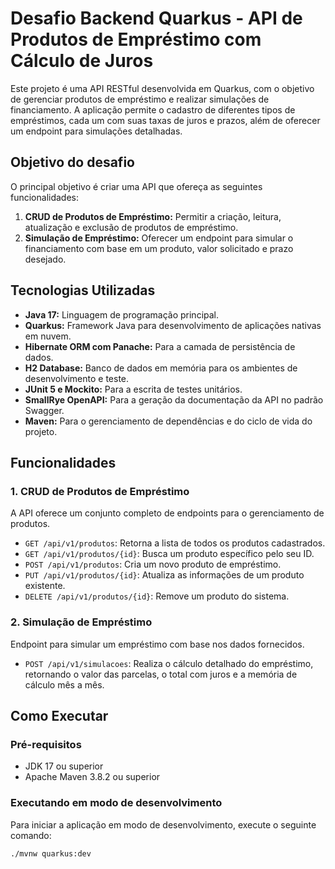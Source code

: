 # Desafio Backend Quarkus - API de Produtos de Empréstimo com Cálculo de Juros

Este projeto é uma API RESTful desenvolvida em Quarkus, com o objetivo de gerenciar produtos de empréstimo e realizar simulações de financiamento. A aplicação permite o cadastro de diferentes tipos de empréstimos, cada um com suas taxas de juros e prazos, além de oferecer um endpoint para simulações detalhadas.

## Objetivo do desafio

O principal objetivo é criar uma API que ofereça as seguintes funcionalidades:

1.  **CRUD de Produtos de Empréstimo:** Permitir a criação, leitura, atualização e exclusão de produtos de empréstimo.
2.  **Simulação de Empréstimo:** Oferecer um endpoint para simular o financiamento com base em um produto, valor solicitado e prazo desejado.

## Tecnologias Utilizadas

* **Java 17:** Linguagem de programação principal.
* **Quarkus:** Framework Java para desenvolvimento de aplicações nativas em nuvem.
* **Hibernate ORM com Panache:** Para a camada de persistência de dados.
* **H2 Database:** Banco de dados em memória para os ambientes de desenvolvimento e teste.
* **JUnit 5 e Mockito:** Para a escrita de testes unitários.
* **SmallRye OpenAPI:** Para a geração da documentação da API no padrão Swagger.
* **Maven:** Para o gerenciamento de dependências e do ciclo de vida do projeto.

## Funcionalidades

### 1. CRUD de Produtos de Empréstimo

A API oferece um conjunto completo de endpoints para o gerenciamento de produtos.

* `GET /api/v1/produtos`: Retorna a lista de todos os produtos cadastrados.
* `GET /api/v1/produtos/{id}`: Busca um produto específico pelo seu ID.
* `POST /api/v1/produtos`: Cria um novo produto de empréstimo.
* `PUT /api/v1/produtos/{id}`: Atualiza as informações de um produto existente.
* `DELETE /api/v1/produtos/{id}`: Remove um produto do sistema.

### 2. Simulação de Empréstimo

Endpoint para simular um empréstimo com base nos dados fornecidos.

* `POST /api/v1/simulacoes`: Realiza o cálculo detalhado do empréstimo, retornando o valor das parcelas, o total com juros e a memória de cálculo mês a mês.

## Como Executar

### Pré-requisitos

* JDK 17 ou superior
* Apache Maven 3.8.2 ou superior

### Executando em modo de desenvolvimento

Para iniciar a aplicação em modo de desenvolvimento, execute o seguinte comando:

```bash
./mvnw quarkus:dev
